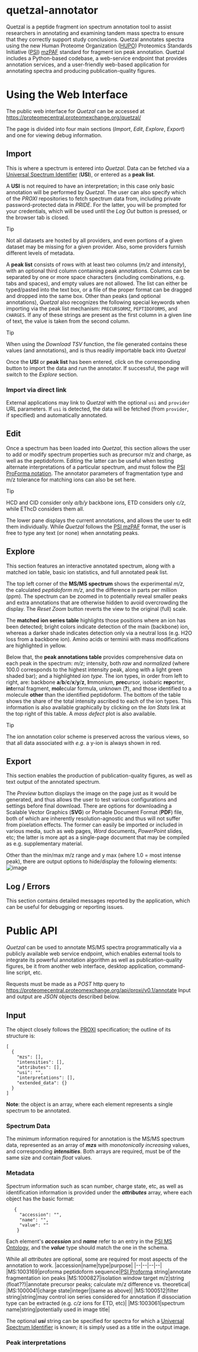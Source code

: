 # quetzal-annotator
Quetzal is a peptide fragment ion spectrum annotation tool to assist researchers in annotating and examining tandem mass spectra to ensure that they correctly support study conclusions. Quetzal annotates spectra using the new Human Proteome Organization ([HUPO](https://hupo.org/)) Proteomics Standards Initiative ([PSI](https://psidev.info/)) [mzPAF](https://psidev.info/mzPAF/) standard for fragment ion peak annotation. Quetzal includes a Python-based codebase, a web-service endpoint that provides annotation services, and a user-friendly web-based application for annotating spectra and producing publication-quality figures. 

# Using the Web Interface
The public web interface for *Quetzal* can be accessed at https://proteomecentral.proteomexchange.org/quetzal/

The page is divided into four main sections (_Import_, _Edit_, _Explore_, _Export_) and one for viewing debug information.

## Import
This is where a spectrum is entered into *Quetzal*.  Data can be fetched via a [Universal Spectrum Identifier](https://www.psidev.info/usi) (**USI**), or entered as a **peak list**.

A **USI** is not required to have an interpretation; in this case only basic annotation will be performed by *Quetzal*. The user can also specify which of the *PROXI* repositories to fetch spectrum data from, including private password-protected data in *PRIDE*.  For the latter, you will be prompted for your credentials, which will be used until the *Log Out* button is pressed, or the browser tab is closed.
>[!TIP]
>Not all datasets are hosted by all providers, and even portions of a given dataset may be missing for a given provider.
>Also, some providers furnish different levels of metadata.

A **peak list** consists of rows with at least two columns (*m/z* and *intensity*), with an optional third column containing peak annotations.  Columns can be separated by one or more space characters (including combinations, e.g. tabs and spaces), and empty values are not allowed. The list can either be typed/pasted into the text box, or a file of the proper format can be dragged and dropped into the same box.
Other than peaks (and optional annotations), *Quetzal* also recognizes the following special keywords when importing via the peak list mechanism: `PRECURSORMZ`, `PEPTIDOFORMS`, and `CHARGES`.  If any of these strings are present as the first column in a given line of text, the value is taken from the second column.
>[!TIP]
>When using the *Download TSV* function, the file generated contains these values (and annotations), and is thus readily importable back into *Quetzal*

Once the **USI** or **peak list** has been entered, click on the corresponding button to import the data and run the annotator. If successful, the page will switch to the _Explore_ section.

### Import via direct link
External applications may link to *Quetzal* with the optional `usi` and `provider` URL parameters. If `usi` is detected, the data will be fetched (from `provider`, if specified) and automatically annotated.

## Edit
Once a spectrum has been loaded into _Quetzal_, this section allows the user to add or modify spectrum properties such as precursor m/z and charge, as well as the peptidoform. Editing the latter can be useful when testing alternate interpretations of a particular spectrum, and must follow the [PSI ProForma notation](https://github.com/HUPO-PSI/ProForma).  The annotator parameters of fragmentation type and m/z tolerance for matching ions can also be set here.
>[!TIP]
>HCD and CID consider only _a/b/y_ backbone ions, ETD considers only _c/z_, while EThcD considers them all.

The lower pane displays the current annotations, and allows the user to edit them individually.  While _Quetzal_ follows the [PSI mzPAF](https://github.com/HUPO-PSI/mzPAF) format, the user is free to type any text (or none) when annotating peaks.

## Explore
This section features an interactive annotated spectrum, along with a matched ion table, basic ion statistics, and full annotated peak list.

The top left corner of the **MS/MS spectrum** shows the experimental _m/z_, the calculated _peptidoform m/z_, and the difference in parts per million (ppm).  The spectrum can be zoomed in to potentially reveal smaller peaks and extra annotations that are otherwise hidden to avoid overcrowding the display.  The _Reset Zoom_ button reverts the view to the original (full) scale.

The **matched ion series table** highlights those positions where an ion has been detected; bright colors indicate detection of the main (backbone) ion, whereas a darker shade indicates detection only via a neutral loss (e.g. H2O loss from a backbone ion).  Amino acids or terminii with mass modifications are highlighted in yellow.

Below that, the **peak annotations table** provides comprehensive data on each peak in the spectrum: _m/z_; intensity, both _raw_ and _normalized_ (where 100.0 corresponds to the highest intensity peak, along with a light green shaded bar); and a highlighted _ion type_.  The ion types, in order from left to right, are: backbone **a**/**b**/**c**/**x**/**y**/**z**, **I**mmonium, **prec**ursor, isobaric **rep**orter, **int**ernal fragment, **mol**ecular formula, unknown (**?**), and those identified to a molecule **other** than the identified peptidoform.  The bottom of the table shows the share of the total intensity ascribed to each of the ion types.  This information is also available graphically by clicking on the _Ion Stats_ link at the top right of this table.  A _mass defect_ plot is also available.

>[!TIP]
>The ion annotation color scheme is preserved across the various views, so that all data associated with _e.g._ a y-ion is always shown in red.

## Export
This section enables the production of publication-quality figures, as well as text output of the annotated spectrum.

The _Preview_ button displays the image on the page just as it would be generated, and thus allows the user to test various configurations and settings before final download. There are options for downloading a Scalable Vector Graphics (**SVG**) or Portable Document Format (**PDF**) file, both of which are inherently resolution-agnostic and thus will not suffer from pixelation effects.  The former can easily be imported or included in various media, such as web pages, _Word_ documents, _PowerPoint_ slides, etc; the latter is more apt as a single-page document that may be compiled as e.g. supplementary material.

Other than the min/max m/z range and y max (where 1.0 = most intense peak), there are output options to hide/display the following elements:
![image](https://github.com/user-attachments/assets/abc579ba-17ca-4e5e-8b29-38a88662b21c)

## Log / Errors
This section contains detailed messages reported by the application, which can be useful for debugging or reporting issues.


# Public API
*Quetzal* can be used to annotate MS/MS spectra programmatically via a publicly available web service endpoint, which enables external tools to integrate its powerful annotation algorithm as well as publication-quality figures, be it from another web interface, desktop application, command-line script, etc.

Requests must be made as a *POST* http query to https://proteomecentral.proteomexchange.org/api/proxi/v0.1/annotate
Input and output are *JSON* objects described below.

## Input
The object closely follows the [PROXI](https://github.com/HUPO-PSI/proxi-schemas/blob/master/specs/proxi-specifications.adoc) specification; the outline of its structure is:

    [
      {
        "mzs": [],
        "intensities": [],
        "attributes": [],
        "usi": "",
        "interpretations": [],
        "extended_data": {}
      }
    ]
**Note**: the object is an array, where each element represents a single spectrum to be annotated.

### Spectrum Data
The minimum information required for annotation is the MS/MS spectrum data, represented as an array of ***mzs*** with *monotonically increasing* values, and corresponding ***intensities***. Both arrays are required, must be of the same size and contain *float* values.

### Metadata
Spectrum information such as scan number, charge state, etc, as well as identification information is provided under the ***attributes*** array, where each object has the basic format:

       {
         "accession": "",
         "name": "",
         "value": ""
        }
Each element's  ***accession*** and ***name*** refer to an entry in the [PSI MS Ontology](https://www.ebi.ac.uk/ols4/ontologies/ms), and the ***value*** type should match the one in the schema.

While all *attributes* are optional, some are required for most aspects of the annotation to work.
|accession|name|type|purpose|
|--|--|--|--|
|MS:1003169|proforma peptidoform sequence|[PSI Proforma](https://github.com/HUPO-PSI/ProForma) string|annotate fragmentation ion peaks
|MS:1000827|isolation window target m/z|string (float??)|annotate precursor peaks; calculate m/z difference vs. theoretical|
|MS:1000041|charge state|integer|(same as above)|
|MS:1000512|filter string|string|may control ion series considered for annotation if dissociation type can be extracted (e.g. *c/z* ions for ETD, etc)|
|MS:1003061|spectrum name|string|potentially used in image title|

The optional ***usi*** string can be specified for spectra for which a [Universal Spectrum Identifier](https://www.psidev.info/usi) is known; it is simply used as a title in the output image.

### Peak interpretations


